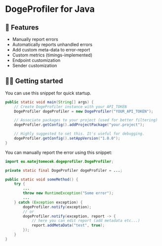 # DogeProfiler for Java

## 📖 Features

* Manually report errors
* Automatically reports unhandled errors
* Add custom meta-data to error-report
* Custom metrics (timings-implemented)
* Endpoint customization
* Sender customization

## 🏃‍♂️ Getting started

You can use this snippet for quick startup.

```java
public static void main(String[] args) {
    // Create DogeProfiler instance with your API_TOKEN
    DogeProfiler dogeProfiler = new DogeProfiler("YOUR_API_TOKEN");

    // Associate packages to your project (used for better filtering)
    dogeProfiler.getConfig().addProjectPackage("your.project");

    // Highly suggested to set this. It's useful for debugging.
    dogeProfiler.getConfig().setAppVersion("1.0.0");
}
```

You can manually report the error using this snippet:

```java
import eu.matejtomecek.dogeprofiler.DogeProfiler;

private static final DogeProfiler dogeProfiler = ...;

public static void someMethod() {
    try {
        ...
        throw new RuntimeException("Some error");
        ...
    } catch (Exception exception) {
        dogeProfiler.notify(exception);
        // or
        dogeProfiler.notify(exception, report -> {
            // here you can edit report (add metadata etc...)
            report.addMetaData("test", true);
        });
    }
}
```